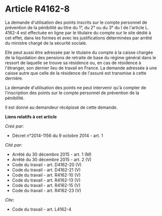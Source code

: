 # Article R4162-8

La demande d'utilisation des points inscrits sur le compte personnel de prévention de la pénibilité au titre du 1°, du 2° ou
du 3° du I de l'article L. 4162-4 est effectuée en ligne par le titulaire du compte sur le site dédié à cet effet, dans les
formes et avec les justifications déterminées par arrêté du ministre chargé de la sécurité sociale. 

Elle peut aussi être adressée par le titulaire du compte à la caisse chargée de la liquidation des pensions de retraite de
base du régime général dans le ressort de laquelle se trouve sa résidence ou, en cas de résidence à l'étranger, son dernier
lieu de travail en France. La demande adressée à une caisse autre que celle de la résidence de l'assuré est transmise à cette
dernière. 

La demande d'utilisation des points ne peut intervenir qu'à compter de l'inscription des points sur le compte personnel de
prévention de la pénibilité. 

Il est donné au demandeur récépissé de cette demande.

**Liens relatifs à cet article**

_Créé par_:

  - Décret n°2014-1156 du 9 octobre 2014 - art. 1

_Cité par_:

  - Arrêté du 30 décembre 2015 - art. 1 (M)
  - Arrêté du 30 décembre 2015 - art. 2 (V)
  - Code du travail - art. D4162-20 (V)
  - Code du travail - art. D4162-21 (V)
  - Code du travail - art. R4162-10 (V)
  - Code du travail - art. R4162-13 (V)
  - Code du travail - art. R4162-15 (V)
  - Code du travail - art. R4162-23 (V)

_Cite_:

  - Code du travail - art. L4162-4
